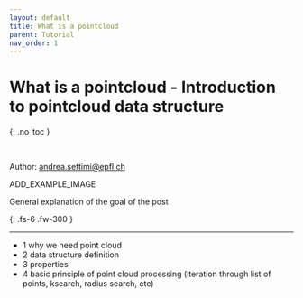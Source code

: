 ```yaml
---
layout: default
title: What is a pointcloud
parent: Tutorial
nav_order: 1
---
```


# What is a pointcloud - Introduction to pointcloud data structure
{: .no_toc }

<br />

Author: [andrea.settimi@epfl.ch](andrea.settimi@epfl.ch)

ADD_EXAMPLE_IMAGE

General explanation of the goal of the post

{: .fs-6 .fw-300 }

---

- 1 why we need point cloud
- 2 data structure definition
- 3 properties
- 4 basic principle of point cloud processing (iteration through list of points, ksearch, radius search, etc)